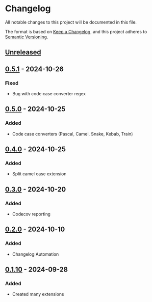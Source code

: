 # Changelog

All notable changes to this project will be documented in this file.

The format is based on [Keep a Changelog](https://keepachangelog.com/en/1.1.0/),
and this project adheres to [Semantic Versioning](https://semver.org/spec/v2.0.0.html).

## [Unreleased]

## [0.5.1] - 2024-10-26

### Fixed

- Bug with code case converter regex

## [0.5.0] - 2024-10-25

### Added

- Code case converters (Pascal, Camel, Snake, Kebab, Train)

## [0.4.0] - 2024-10-25

### Added

- Split camel case extension

## [0.3.0] - 2024-10-20

### Added

- Codecov reporting

## [0.2.0] - 2024-10-10

### Added

- Changelog Automation

## [0.1.10] - 2024-09-28

### Added

- Created many extensions

[Unreleased]: https://github.com/TJC-Tools/TJC.StringExtensions/compare/v0.5.1...HEAD

[0.5.1]: https://github.com/TJC-Tools/TJC.StringExtensions/compare/v0.5.0...v0.5.1

[0.5.0]: https://github.com/TJC-Tools/TJC.StringExtensions/compare/v0.4.0...v0.5.0

[0.4.0]: https://github.com/TJC-Tools/TJC.StringExtensions/compare/v0.3.0...v0.4.0

[0.3.0]: https://github.com/TJC-Tools/TJC.StringExtensions/compare/v0.2.0...v0.3.0

[0.2.0]: https://github.com/TJC-Tools/TJC.StringExtensions/compare/v0.1.10...v0.2.0

[0.1.10]: https://github.com/TJC-Tools/TJC.StringExtensions/releases/tag/v0.1.10
